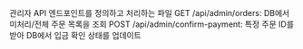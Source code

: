 관리자 API 엔드포인트를 정의하고 처리하는 파일
GET /api/admin/orders: DB에서 미처리/전체 주문 목록을 조회
POST /api/admin/confirm-payment: 특정 주문 ID를 받아 DB에서 입금 확인 상태를 업데이트